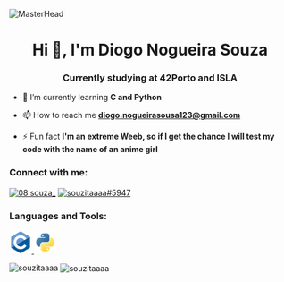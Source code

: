 ![MasterHead](https://cdna.artstation.com/p/assets/images/images/026/128/252/original/lennart-butz-idea5anim.gif?1587962316)
<h1 align="center">Hi 👋, I'm Diogo Nogueira Souza</h1>
<h3 align="center">Currently studying at 42Porto and ISLA</h3>

- 🌱 I’m currently learning **C and Python**

- 📫 How to reach me **diogo.nogueirasousa123@gmail.com**

- ⚡ Fun fact **I'm an extreme Weeb, so if I get the chance I will test my code with the name of an anime girl**

<h3 align="left">Connect with me:</h3>
<p align="left">
<a href="https://instagram.com/08.souza_" target="blank"><img align="center" src="https://raw.githubusercontent.com/rahuldkjain/github-profile-readme-generator/master/src/images/icons/Social/instagram.svg" alt="08.souza_" height="30" width="40" /></a>
<a href="https://discord.gg/souzitaaaa#5947" target="blank"><img align="center" src="https://raw.githubusercontent.com/rahuldkjain/github-profile-readme-generator/master/src/images/icons/Social/discord.svg" alt="souzitaaaa#5947" height="30" width="40" /></a>
</p>

<h3 align="left">Languages and Tools:</h3>
<p align="left"> <a href="https://www.cprogramming.com/" target="_blank" rel="noreferrer"> <img src="https://raw.githubusercontent.com/devicons/devicon/master/icons/c/c-original.svg" alt="c" width="40" height="40"/> </a> <a href="https://www.python.org" target="_blank" rel="noreferrer"> <img src="https://raw.githubusercontent.com/devicons/devicon/master/icons/python/python-original.svg" alt="python" width="40" height="40"/> </a> </p>

<p><img align="left" src="https://github-readme-stats.vercel.app/api/top-langs?username=souzitaaaa&show_icons=true&locale=en&layout=compact" alt="souzitaaaa" /></p>

<p>&nbsp;<img align="center" src="https://github-readme-stats.vercel.app/api?username=souzitaaaa&show_icons=true&locale=en" alt="souzitaaaa" /></p>

